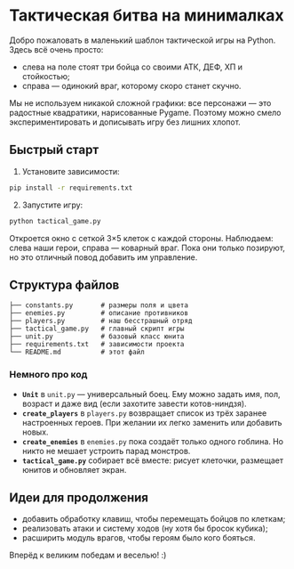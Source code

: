 # Тактическая битва на минималках

Добро пожаловать в маленький шаблон тактической игры на Python. Здесь всё очень просто:

* слева на поле стоят три бойца со своими АТК, ДЕФ, ХП и стойкостью;
* справа — одинокий враг, которому скоро станет скучно.

Мы не используем никакой сложной графики: все персонажи — это радостные квадратики, нарисованные Pygame. Поэтому можно смело экспериментировать и дописывать игру без лишних хлопот.

## Быстрый старт

1. Установите зависимости:

```bash
pip install -r requirements.txt
```

2. Запустите игру:

```bash
python tactical_game.py
```

Откроется окно с сеткой 3×5 клеток с каждой стороны. Наблюдаем: слева наши герои, справа — коварный враг. Пока они только позируют, но это отличный повод добавить им управление.

## Структура файлов

```
├── constants.py       # размеры поля и цвета
├── enemies.py         # описание противников
├── players.py         # наш бесстрашный отряд
├── tactical_game.py   # главный скрипт игры
├── unit.py            # базовый класс юнита
├── requirements.txt   # зависимости проекта
└── README.md          # этот файл
```

### Немного про код

- **`Unit`** в `unit.py` — универсальный боец. Ему можно задать имя, пол, возраст и даже вид (если захотите завести котов-ниндзя).
- **`create_players`** в `players.py` возвращает список из трёх заранее настроенных героев. При желании их легко заменить или добавить новых.
- **`create_enemies`** в `enemies.py` пока создаёт только одного гоблина. Но никто не мешает устроить парад монстров.
- **`tactical_game.py`** собирает всё вместе: рисует клеточки, размещает юнитов и обновляет экран.

## Идеи для продолжения

- добавить обработку клавиш, чтобы перемещать бойцов по клеткам;
- реализовать атаки и систему ходов (ну хотя бы бросок кубика);
- расширить модуль врагов, чтобы героям было кого бояться.

Вперёд к великим победам и веселью! :)

